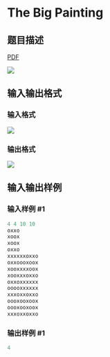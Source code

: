 # The Big Painting

## 题目描述

[problemUrl]: https://uva.onlinejudge.org/index.php?option=com_onlinejudge&Itemid=8&category=861&page=show_problem&problem=4751

[PDF](https://uva.onlinejudge.org/external/128/p12886.pdf)

![](https://cdn.luogu.com.cn/upload/vjudge_pic/UVA12886/cb8e3b8a570aabc7364ea158fffd4ec9ecdd260a.png)

## 输入输出格式

### 输入格式

![](https://cdn.luogu.com.cn/upload/vjudge_pic/UVA12886/db0f06f84c5d846428142afd9c8d3482c44adfb0.png)

### 输出格式

![](https://cdn.luogu.com.cn/upload/vjudge_pic/UVA12886/d06958833f4fb93e4f0fcd8550cba481740114eb.png)

## 输入输出样例

### 输入样例 #1

```cpp
4 4 10 10
oxxo
xoox
xoox
oxxo
xxxxxxoxxo
oxxoooxoox
xooxxxxoox
xooxxxoxxo
oxxoxxxxxx
ooooxxxxxx
xxxoxxoxxo
oooxooxoox
oooxooxoox
xxxoxxoxxo
```


### 输出样例 #1

```cpp
4
```


